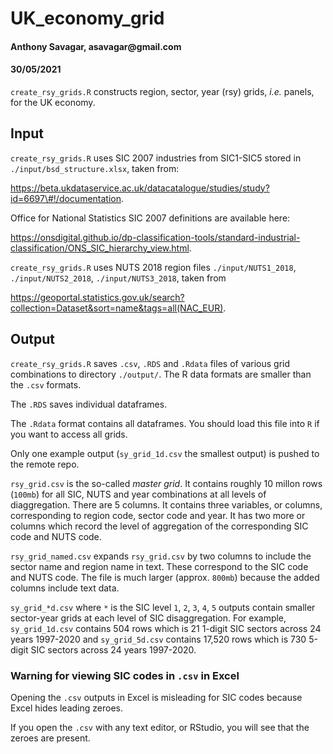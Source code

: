UK_economy_grid
===============

#### Anthony Savagar, asavagar\@gmail.com

#### 30/05/2021

`create_rsy_grids.R` constructs region, sector, year (rsy) grids, *i.e.* panels,
for the UK economy.

Input
-----

`create_rsy_grids.R` uses SIC 2007 industries from SIC1-SIC5 stored in
`./input/bsd_structure.xlsx`, taken from:

https://beta.ukdataservice.ac.uk/datacatalogue/studies/study?id=6697\#!/documentation.

Office for National Statistics SIC 2007 definitions are available here:

https://onsdigital.github.io/dp-classification-tools/standard-industrial-classification/ONS_SIC_hierarchy_view.html.

`create_rsy_grids.R` uses NUTS 2018 region files `./input/NUTS1_2018`,
`./input/NUTS2_2018`, `./input/NUTS3_2018`, taken from

https://geoportal.statistics.gov.uk/search?collection=Dataset&sort=name&tags=all(NAC_EUR).

Output
------

`create_rsy_grids.R` saves `.csv`, `.RDS` and `.Rdata` files of various grid
combinations to directory `./output/`. The R data formats are smaller than the
`.csv` formats.

The `.RDS` saves individual dataframes.

The `.Rdata` format contains all dataframes. You should load this file into `R`
if you want to access all grids.

Only one example output (`sy_grid_1d.csv` the smallest output) is pushed to the
remote repo.

`rsy_grid.csv` is the so-called *master grid*. It contains roughly 10 millon
rows (`100mb`) for all SIC, NUTS and year combinations at all levels of
diaggregation. There are 5 columns. It contains three variables, or columns,
corresponding to region code, sector code and year. It has two more or columns
which record the level of aggregation of the corresponding SIC code and NUTS
code.

`rsy_grid_named.csv` expands `rsy_grid.csv` by two columns to include the sector
name and region name in text. These correspond to the SIC code and NUTS code.
The file is much larger (approx. `800mb`) because the added columns include text
data.

`sy_grid_*d.csv` where `*` is the SIC level `1`, `2`, `3`, `4`, `5` outputs
contain smaller sector-year grids at each level of SIC disaggregation. For
example, `sy_grid_1d.csv` contains 504 rows which is 21 1-digit SIC sectors
across 24 years 1997-2020 and `sy_grid_5d.csv` contains 17,520 rows which is 730
5-digit SIC sectors across 24 years 1997-2020.

### Warning for viewing SIC codes in `.csv` in Excel

Opening the `.csv` outputs in Excel is misleading for SIC codes because Excel
hides leading zeroes.

If you open the `.csv` with any text editor, or RStudio, you will see that the
zeroes are present.
